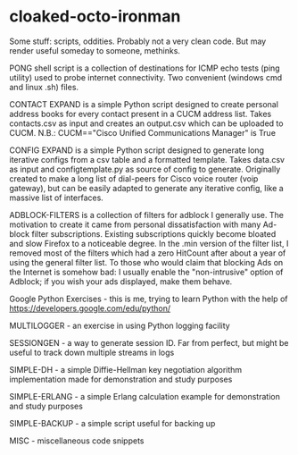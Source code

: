 cloaked-octo-ironman
====================

Some stuff: scripts, oddities. Probably not a very clean code. But may render useful someday to someone, methinks.


PONG shell script is a collection of destinations for ICMP echo tests (ping utility) used to probe internet connectivity. Two convenient (windows cmd and linux .sh) files.

CONTACT EXPAND is a simple Python script designed to create personal address books for every contact present in a CUCM address list. Takes contacts.csv as input and creates an output.csv which can be uploaded to CUCM.
N.B.: CUCM=="Cisco Unified Communications Manager" is True

CONFIG EXPAND is a simple Python script designed to generate long iterative configs from a csv table and a formatted template. Takes data.csv as input and configtemplate.py as source of config to generate. Originally created to make a long list of dial-peers for Cisco voice router (voip gateway), but can be easily adapted to generate any iterative config, like a massive list of interfaces.

ADBLOCK-FILTERS is a collection of filters for adblock I generally use. The motivation to create it came from personal dissatisfaction with many Ad-block filter subscriptions. Existing subscriptions quickly become bloated and slow Firefox to a noticeable degree. In the .min version of the filter list, I removed most of the filters which had a zero HitCount after about a year of using the general filter list. 
To those who would claim that blocking Ads on the Internet is somehow bad: I usually enable the "non-intrusive" option of Adblock; if you wish your ads displayed, make them behave. 

Google Python Exercises - this is me, trying to learn Python with the help of https://developers.google.com/edu/python/

MULTILOGGER - an exercise in using Python logging facility

SESSIONGEN - a way to generate session ID. Far from perfect, but might be useful to track down multiple streams in logs

SIMPLE-DH - a simple Diffie-Hellman key negotiation algorithm implementation made for demonstration and study purposes

SIMPLE-ERLANG - a simple Erlang calculation example for demonstration and study purposes

SIMPLE-BACKUP - a simple script useful for backing up


MISC - miscellaneous code snippets